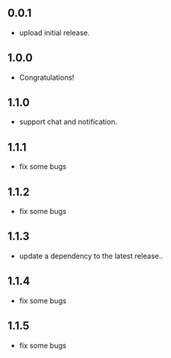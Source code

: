 ## 0.0.1

* upload initial release.

## 1.0.0

* Congratulations!

## 1.1.0

* support chat and notification.

## 1.1.1

* fix some bugs

## 1.1.2

* fix some bugs

## 1.1.3

* update a dependency to the latest release..

## 1.1.4

* fix some bugs

## 1.1.5

* fix some bugs